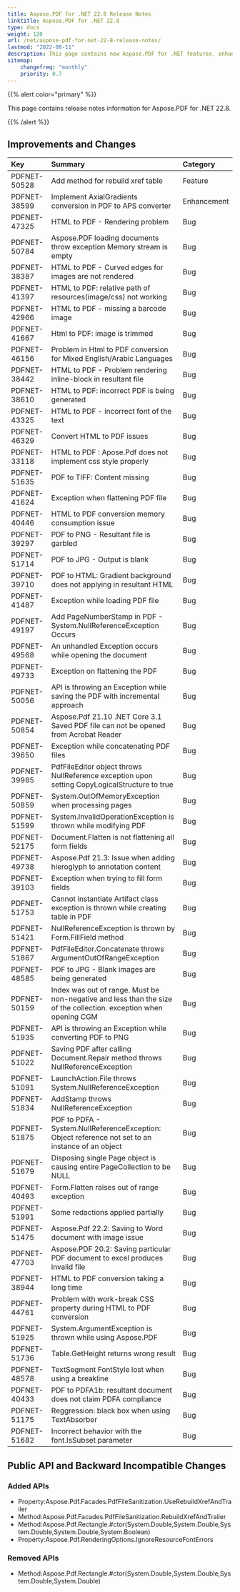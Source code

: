 ```yaml
---
title: Aspose.PDF for .NET 22.8 Release Notes
linktitle: Aspose.PDF for .NET 22.8
type: docs
weight: 120
url: /net/aspose-pdf-for-net-22-8-release-notes/
lastmod: "2022-08-11"
description: This page contains new Aspose.PDF for .NET features, enhancement, and bug fixes in 2022, version 22.8.
sitemap:
    changefreq: "monthly"
    priority: 0.7
---
```


{{% alert color="primary" %}}

This page contains release notes information for Aspose.PDF for .NET 22.8.

{{% /alert %}}

## Improvements and Changes

|**Key**|**Summary**|**Category**|
| :- | :- | :- |
|PDFNET-50528|Add method for rebuild xref table|Feature|
|PDFNET-38599|Implement AxialGradients conversion in PDF to APS converter|Enhancement|
|PDFNET-47325|HTML to PDF - Rendering problem|Bug|
|PDFNET-50784|Aspose.PDF loading documents throw exception Memory stream is empty|Bug|
|PDFNET-38387|HTML to PDF - Curved edges for images are not rendered|Bug|
|PDFNET-41397|HTML to PDF: relative path of resources(image/css) not working|Bug|
|PDFNET-42966|HTML to PDF - missing a barcode image|Bug|
|PDFNET-41667|Html to PDF: image is trimmed|Bug|
|PDFNET-46156|Problem in Html to PDF conversion for Mixed English/Arabic Languages|Bug|
|PDFNET-38442|HTML to PDF - Problem rendering inline-block in resultant file|Bug|
|PDFNET-38610|HTML to PDF: incorrect PDF is being generated|Bug|
|PDFNET-43325|HTML to PDF - incorrect font of the text|Bug|
|PDFNET-46329|Convert HTML to PDF issues|Bug|
|PDFNET-33118|HTML to PDF : Apose.Pdf does not implement css style properly|Bug|
|PDFNET-51635|PDF to TIFF: Content missing|Bug|
|PDFNET-41624|Exception when flattening PDF file|Bug|
|PDFNET-40446|HTML to PDF conversion memory consumption issue|Bug|
|PDFNET-39297|PDF to PNG - Resultant file is garbled|Bug|
|PDFNET-51714|PDF to JPG - Output is blank|Bug|
|PDFNET-39710|PDF to HTML: Gradient background does not applying in resultant HTML|Bug|
|PDFNET-41487|Exception while loading PDF file|Bug|
|PDFNET-49197|Add PageNumberStamp in PDF - System.NullReferenceException Occurs|Bug|
|PDFNET-49568|An unhandled Exception occurs while opening the document|Bug|
|PDFNET-49733|Exception on flattening the PDF|Bug|
|PDFNET-50056|API is throwing an Exception while saving the PDF with incremental approach|Bug|
|PDFNET-50854|Aspose.Pdf 21.10 .NET Core 3.1 Saved PDF file can not be opened from Acrobat Reader|Bug|
|PDFNET-39650|Exception while concatenating PDF files|Bug|
|PDFNET-39985|PdfFileEditor object throws NullReference exception upon setting CopyLogicalStructure to true|Bug|
|PDFNET-50859|System.OutOfMemoryException when processing pages|Bug|
|PDFNET-51599|System.InvalidOperationException is thrown while modifying PDF|Bug|
|PDFNET-52175|Document.Flatten is not flattening all form fields|Bug|
|PDFNET-49738|Aspose.Pdf 21.3: Issue when adding hieroglyph to annotation content|Bug|
|PDFNET-39103|Exception when trying to fill form fields|Bug|
|PDFNET-51753|Cannot instantiate Artifact class exception is thrown while creating table in PDF|Bug|
|PDFNET-51421|NullReferenceException is thrown by Form.FillField method|Bug|
|PDFNET-51867|PdfFileEditor.Concatenate throws ArgumentOutOfRangeException|Bug|
|PDFNET-48585|PDF to JPG - Blank images are being generated|Bug|
|PDFNET-50159|Index was out of range. Must be non-negative and less than the size of the collection. exception when opening CGM|Bug|
|PDFNET-51935|API is throwing an Exception while converting PDF to PNG|Bug|
|PDFNET-51022|Saving PDF after calling Document.Repair method throws NullReferenceException|Bug|
|PDFNET-51091|LaunchAction.File throws System.NullReferenceException|Bug|
|PDFNET-51834|AddStamp throws NullReferenceException|Bug|
|PDFNET-51875|PDF to PDFA - System.NullReferenceException: Object reference not set to an instance of an object|Bug|
|PDFNET-51679|Disposing single Page object is causing entire PageCollection to be NULL|Bug|
|PDFNET-40493|Form.Flatten raises out of range exception|Bug|
|PDFNET-51991|Some redactions applied partially|Bug|
|PDFNET-51475|Aspose.Pdf 22.2: Saving to Word document with image issue|Bug|
|PDFNET-47703|Aspose.PDF 20.2: Saving particular PDF document to excel produces invalid file|Bug|
|PDFNET-38944|HTML to PDF conversion taking a long time|Bug|
|PDFNET-44761|Problem with work-break CSS property during HTML to PDF conversion|Bug|
|PDFNET-51925|System.ArgumentException is thrown while using Aspose.PDF|Bug|
|PDFNET-51736|Table.GetHeight returns wrong result|Bug|
|PDFNET-48578|TextSegment FontStyle lost when using a breakline|Bug|
|PDFNET-40433|PDF to PDFA1b: resultant document does not claim PDFA compliance|Bug|
|PDFNET-51175|Reggression: black box when using TextAbsorber|Bug|
|PDFNET-51682|Incorrect behavior with the font.IsSubset parameter|Bug|
## Public API and Backward Incompatible Changes

### Added APIs
 * Property:Aspose.Pdf.Facades.PdfFileSanitization.UseRebuildXrefAndTrailer
 * Method:Aspose.Pdf.Facades.PdfFileSanitization.RebuildXrefAndTrailer
 * Method:Aspose.Pdf.Rectangle.#ctor(System.Double,System.Double,System.Double,System.Double,System.Boolean)
 * Property:Aspose.Pdf.RenderingOptions.IgnoreResourceFontErrors
### Removed APIs
 * Method:Aspose.Pdf.Rectangle.#ctor(System.Double,System.Double,System.Double,System.Double)
